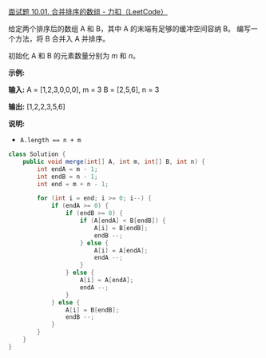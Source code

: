 [面试题 10.01. 合并排序的数组 - 力扣（LeetCode）](https://leetcode-cn.com/problems/sorted-merge-lcci/)

给定两个排序后的数组 A 和 B，其中 A 的末端有足够的缓冲空间容纳 B。 编写一个方法，将 B 合并入 A 并排序。

初始化 A 和 B 的元素数量分别为 *m* 和 *n*。

**示例:**

**输入:**
A = \[1,2,3,0,0,0\], m = 3
B = \[2,5,6\],       n = 3

**输出:** \[1,2,2,3,5,6\]

**说明:**

*   `A.length == n + m`



```java
class Solution {
    public void merge(int[] A, int m, int[] B, int n) {
        int endA = m - 1;
        int endB = n - 1;
        int end = m + n - 1;

        for (int i = end; i >= 0; i--) {
            if (endA >= 0) {
                if (endB >= 0) {
                    if (A[endA] < B[endB]) {
                        A[i] = B[endB];
                        endB --;
                    } else {
                        A[i] = A[endA];
                        endA --;
                    }
                } else {
                    A[i] = A[endA];
                    endA --;
                }
            } else {
                A[i] = B[endB];
                endB --;
            }
        }
    }
}
```

